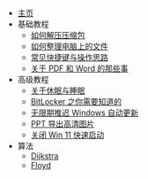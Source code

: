 * [主页](/)
* 基础教程
    * [如何解压压缩包](pages/basic/unzip.md)
    * [如何整理电脑上的文件](pages/basic/manage_files.md)
    * [常见快捷键与操作思路](pages/basic/shortcut.md)
    * [关于 PDF 和 Word 的那些事](pages/basic/pdf.md)
* 高级教程
	* [关于休眠与睡眠](pages/advance/sleep.md)
	* [BitLocker 之你需要知道的](pages/advance/bitlocker.md)
	* [无限期推迟 Windows 自动更新](pages/advance/delay_update.md)
	* [PPT 导出高清图片](pages/advance/ppt_image.md)
	* [关闭 Win 11 快速启动](pages/advance/faststartup.md)
* 算法
    * [Dijkstra](pages/algo/dijkstra.md)
    * [Floyd](pages/algo/floyd.md)